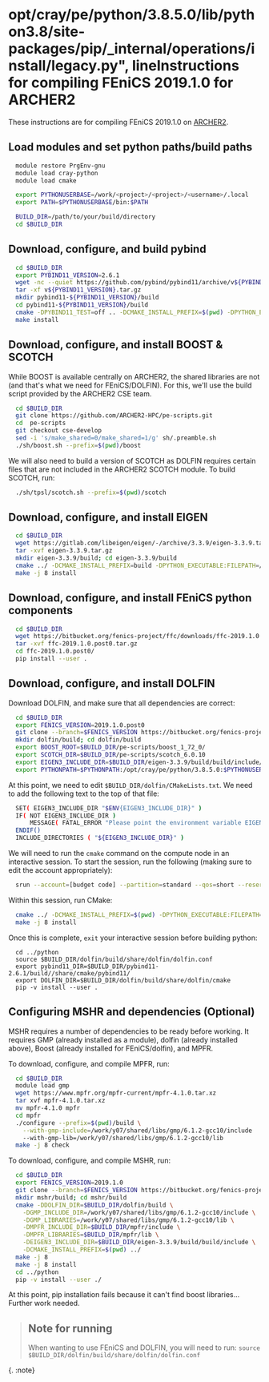 opt/cray/pe/python/3.8.5.0/lib/python3.8/site-packages/pip/_internal/operations/install/legacy.py", lineInstructions for compiling FEniCS 2019.1.0 for ARCHER2
======================================================

These instructions are for compiling FEniCS 2019.1.0 on 
[ARCHER2](https://www.archer2.ac.uk).


Load modules and set python paths/build paths
---------------------------------------------

```bash
  module restore PrgEnv-gnu
  module load cray-python
  module load cmake

  export PYTHONUSERBASE=/work/<project>/<project>/<username>/.local
  export PATH=$PYTHONUSERBASE/bin:$PATH

  BUILD_DIR=/path/to/your/build/directory
  cd $BUILD_DIR
```

Download, configure, and build pybind
-------------------------------------

```bash
  cd $BUILD_DIR
  export PYBIND11_VERSION=2.6.1
  wget -nc --quiet https://github.com/pybind/pybind11/archive/v${PYBIND11_VERSION}.tar.gz
  tar -xf v${PYBIND11_VERSION}.tar.gz
  mkdir pybind11-${PYBIND11_VERSION}/build
  cd pybind11-${PYBIND11_VERSION}/build
  cmake -DPYBIND11_TEST=off .. -DCMAKE_INSTALL_PREFIX=$(pwd) -DPYTHON_EXECUTABLE:FILEPATH=/opt/cray/pe/python/3.8.5.0/bin/python3
  make install
```

Download, configure, and install BOOST & SCOTCH
-----------------------------------------------

While BOOST is available centrally on ARCHER2, the shared libraries are not 
(and that's what we need for FEniCS/DOLFIN). For this, we'll use the build 
script provided by the ARCHER2 CSE team.

```bash
  cd $BUILD_DIR
  git clone https://github.com/ARCHER2-HPC/pe-scripts.git
  cd  pe-scripts
  git checkout cse-develop
  sed -i 's/make_shared=0/make_shared=1/g' sh/.preamble.sh
  ./sh/boost.sh --prefix=$(pwd)/boost
```

We will also need to build a version of SCOTCH as DOLFIN requires certain files 
that are not included in the ARCHER2 SCOTCH module. To build SCOTCH, run:

```bash
  ./sh/tpsl/scotch.sh --prefix=$(pwd)/scotch
```

Download, configure, and install EIGEN
--------------------------------------

```bash
  cd $BUILD_DIR
  wget https://gitlab.com/libeigen/eigen/-/archive/3.3.9/eigen-3.3.9.tar.gz
  tar -xvf eigen-3.3.9.tar.gz
  mkdir eigen-3.3.9/build; cd eigen-3.3.9/build
  cmake ../ -DCMAKE_INSTALL_PREFIX=build -DPYTHON_EXECUTABLE:FILEPATH=/opt/cray/pe/python/3.8.5.0/bin/python3
  make -j 8 install
```

Download, configure, and install FEniCS python components
---------------------------------------------------------

```bash
  cd $BUILD_DIR
  wget https://bitbucket.org/fenics-project/ffc/downloads/ffc-2019.1.0.post0.tar.gz
  tar -xvf ffc-2019.1.0.post0.tar.gz
  cd ffc-2019.1.0.post0/
  pip install --user .
```

Download, configure, and install DOLFIN
---------------------------------------

Download DOLFIN, and make sure that all dependencies are correct:

```bash
  cd $BUILD_DIR
  export FENICS_VERSION=2019.1.0.post0
  git clone --branch=$FENICS_VERSION https://bitbucket.org/fenics-project/dolfin
  mkdir dolfin/build; cd dolfin/build
  export BOOST_ROOT=$BUILD_DIR/pe-scripts/boost_1_72_0/
  export SCOTCH_DIR=$BUILD_DIR/pe-scripts/scotch_6.0.10
  export EIGEN3_INCLUDE_DIR=$BUILD_DIR/eigen-3.3.9/build/build/include/eigen3
  export PYTHONPATH=$PYTHONPATH:/opt/cray/pe/python/3.8.5.0:$PYTHONUSERBASE/lib/python3.8/site-packages/:/opt/cray/pe/python/3.8.5.0/lib/python3.8/site-packages/
```

At this point, we need to edit `$BUILD_DIR/dolfin/CMakeLists.txt`. We need to 
add the following text to the top of that file:

```bash
  SET( EIGEN3_INCLUDE_DIR "$ENV{EIGEN3_INCLUDE_DIR}" )
  IF( NOT EIGEN3_INCLUDE_DIR )
      MESSAGE( FATAL_ERROR "Please point the environment variable EIGEN3_INCLUDE_DIR to the include directory of your Eigen3 installation.")
  ENDIF()
  INCLUDE_DIRECTORIES ( "${EIGEN3_INCLUDE_DIR}" )

```

We will need to run the `cmake` command on the compute node in an interactive 
session. To start the session, run the following (making sure to edit the 
account appropriately):

```bash
  srun --account=[budget code] --partition=standard --qos=short --reservation=shortqos --time=0:20:0 --pty /bin/bash
```

Within this session, run CMake:

```bash
  cmake ../ -DCMAKE_INSTALL_PREFIX=$(pwd) -DPYTHON_EXECUTABLE:FILEPATH=/opt/cray/pe/python/3.8.5.0/bin/python3
  make -j 8 install
```

Once this is complete, `exit` your interactive session before building python:

```
  cd ../python
  source $BUILD_DIR/dolfin/build/share/dolfin/dolfin.conf
  export pybind11_DIR=$BUILD_DIR/pybind11-2.6.1/build//share/cmake/pybind11/
  export DOLFIN_DIR=$BUILD_DIR/dolfin/build/share/dolfin/cmake
  pip -v install --user .
```

Configuring MSHR and dependencies (Optional)
--------------------------------------------

MSHR requires a number of dependencies to be ready before working. It requires 
GMP (already installed as a module), dolfin (already installed above), 
Boost (already installed for FEniCS/dolfin), and MPFR.

To download, configure, and compile MPFR, run:

```bash
  cd $BUILD_DIR
  module load gmp
  wget https://www.mpfr.org/mpfr-current/mpfr-4.1.0.tar.xz
  tar xvf mpfr-4.1.0.tar.xz
  mv mpfr-4.1.0 mpfr
  cd mpfr
  ./configure --prefix=$(pwd)/build \
    --with-gmp-include=/work/y07/shared/libs/gmp/6.1.2-gcc10/include
    --with-gmp-lib=/work/y07/shared/libs/gmp/6.1.2-gcc10/lib
  make -j 8 check
```

To download, configure, and compile MSHR, run:

```bash
  cd $BUILD_DIR
  export FENICS_VERSION=2019.1.0
  git clone --branch=$FENICS_VERSION https://bitbucket.org/fenics-project/mshr
  mkdir mshr/build; cd mshr/build
  cmake -DDOLFIN_DIR=$BUILD_DIR/dolfin/build \
    -DGMP_INCLUDE_DIR=/work/y07/shared/libs/gmp/6.1.2-gcc10/include \
    -DGMP_LIBRARIES=/work/y07/shared/libs/gmp/6.1.2-gcc10/lib \
    -DMPFR_INCLUDE_DIR=$BUILD_DIR/mpfr/include \
    -DMPFR_LIBRARIES=$BUILD_DIR/mpfr/lib \
    -DEIGEN3_INCLUDE_DIR=$BUILD_DIR/eigen-3.3.9/build/build/include \
    -DCMAKE_INSTALL_PREFIX=$(pwd) ../
  make -j 8
  make -j 8 install
  cd ../python
  pip -v install --user ./
```

At this point, pip installation fails because it can't find boost libraries... Further work needed.

> ## Note for running
> 
> When wanting to use FEniCS and DOLFIN, you will need to run:
>  `source $BUILD_DIR/dolfin/build/share/dolfin/dolfin.conf`
>
{. :note}
